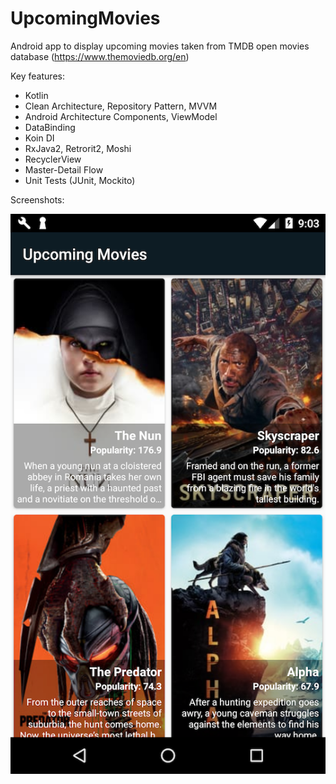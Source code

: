 # UpcomingMovies

Android app to display upcoming movies taken from TMDB open movies database (https://www.themoviedb.org/en)

Key features:
- Kotlin
- Clean Architecture, Repository Pattern, MVVM
- Android Architecture Components, ViewModel
- DataBinding
- Koin DI
- RxJava2, Retrorit2, Moshi
- RecyclerView
- Master-Detail Flow
- Unit Tests (JUnit, Mockito)

Screenshots:

![Alt text](./screenshot.png)
